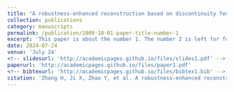 ```yaml
---
title: "A robustness-enhanced reconstruction based on discontinuity feedback factor for high-order finite volume scheme"
collection: publications
category: manuscripts
permalink: /publication/2009-10-01-paper-title-number-1
excerpt: 'This paper is about the number 1. The number 2 is left for future work.'
date: 2024-07-24
venue: 'July 24'
<!-- slidesurl: 'http://academicpages.github.io/files/slides1.pdf' -->
paperurl: 'http://academicpages.github.io/files/paper1.pdf'
<!-- bibtexurl: 'http://academicpages.github.io/files/bibtex1.bib' -->
citation: 'Zhang H, Ji X, Zhao Y, et al. A robustness-enhanced reconstruction based on discontinuity feedback factor for high-order finite volume scheme[J]. Journal of Scientific Computing, 2024, 101(1): 20.'
---
```

